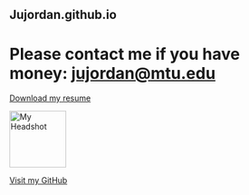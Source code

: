 ## Jujordan.github.io
# Please contact me if you have money: jujordan@mtu.edu


[Download my resume](Jordan%20Justin%20Resume%2009-24-2024%202.pdf)

<img src="{{ Jujordan.github.io }}/MTU_headshot.jpg" alt="My Headshot" width="100" height="auto">

[Visit my GitHub](https://github.com/Jujordan)



